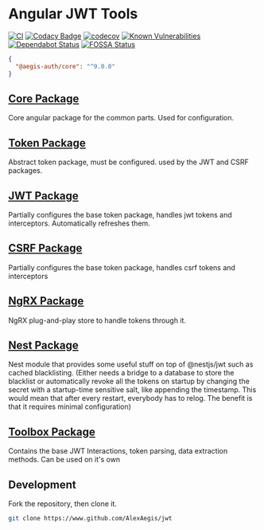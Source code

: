 # Angular JWT Tools

<!-- markdownlint-disable MD013 -->

[![CI](https://github.com/AlexAegis/auth/workflows/CI/badge.svg)](https://github.com/AlexAegis/auth/actions?query=workflow%3ALint) [![Codacy Badge](https://app.codacy.com/project/badge/Grade/2b1db44e2d0348f4b81e320cdcb120f8)](https://www.codacy.com/manual/AlexAegis/auth?utm_source=github.com&utm_medium=referral&utm_content=AlexAegis/auth&utm_campaign=Badge_Grade) [![codecov](https://codecov.io/gh/AlexAegis/auth/branch/staging/graph/badge.svg)](https://codecov.io/gh/AlexAegis/auth) [![Known Vulnerabilities](https://snyk.io/test/github/AlexAegis/auth/badge.svg)](https://snyk.io/test/github/AlexAegis/auth) [![Dependabot Status](https://api.dependabot.com/badges/status?host=github&repo=AlexAegis/auth)](https://dependabot.com) [![FOSSA Status](https://app.fossa.com/api/projects/git%2Bgithub.com%2FAlexAegis%2Fauth.svg?type=shield)](https://app.fossa.com/projects/git%2Bgithub.com%2FAlexAegis%2Fauth?ref=badge_shield)

<!-- markdownlint-enable MD013 -->

```json
{
  "@aegis-auth/core": "^9.0.0"
}
```

## [Core Package](./packages/core)

Core angular package for the common parts. Used for configuration.

## [Token Package](./packages/token)

Abstract token package, must be configured. used by the JWT and CSRF packages.

## [JWT Package](./packages/jwt)

Partially configures the base token package, handles jwt tokens and
interceptors. Automatically refreshes them.

## [CSRF Package](./package/csrf)

Partially configures the base token package, handles csrf tokens and interceptors

## [NgRX Package](./package/ngrx)

NgRX plug-and-play store to handle tokens through it.

## [Nest Package](./package/nest)

Nest module that provides some useful stuff on top of @nestjs/jwt such as
cached blacklisting. (Either needs a bridge to a database to store the blacklist
or automatically revoke all the tokens on startup by changing the secret with a
startup-time sensitive salt, like appending the timestamp. This would mean that
after every restart, everybody has to relog. The benefit is that it requires
minimal configuration)

## [Toolbox Package](./packages/toolbox)

Contains the base JWT Interactions, token parsing, data extraction methods.
Can be used on it's own

## Development

Fork the repository, then clone it.

```sh
git clone https://www.github.com/AlexAegis/jwt
```
